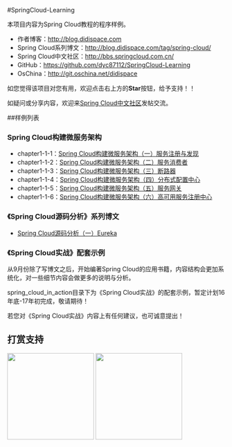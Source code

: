 #SpringCloud-Learning

本项目内容为Spring Cloud教程的程序样例。

- 作者博客：http://blog.didispace.com
- Spring Cloud系列博文：http://blog.didispace.com/tag/spring-cloud/
- Spring Cloud中文社区：http://bbs.springcloud.com.cn/
- GitHub：https://github.com/dyc87112/SpringCloud-Learning
- OsChina：http://git.oschina.net/didispace

如您觉得该项目对您有用，欢迎点击右上方的**Star**按钮，给予支持！！

如疑问或分享内容，欢迎来[Spring Cloud中文社区](http://bbs.springcloud.com.cn/)发帖交流。

##样例列表

### Spring Cloud构建微服务架构

- chapter1-1-1：[Spring Cloud构建微服务架构（一）服务注册与发现](http://blog.didispace.com/springcloud1/)
- chapter1-1-2：[Spring Cloud构建微服务架构（二）服务消费者](http://blog.didispace.com/springcloud2/)
- chapter1-1-3：[Spring Cloud构建微服务架构（三）断路器](http://blog.didispace.com/springcloud3/)
- chapter1-1-4：[Spring Cloud构建微服务架构（四）分布式配置中心](http://blog.didispace.com/springcloud4/)
- chapter1-1-5：[Spring Cloud构建微服务架构（五）服务网关](http://blog.didispace.com/springcloud5/)
- chapter1-1-6：[Spring Cloud构建微服务架构（六）高可用服务注册中心](http://blog.didispace.com/springcloud6/)

### 《Spring Cloud源码分析》系列博文

- [Spring Cloud源码分析（一）Eureka](http://blog.didispace.com/springcloud-sourcecode-eureka/)

### 《Spring Cloud实战》配套示例

从9月份除了写博文之后，开始编著Spring Cloud的应用书籍，内容结构会更加系统化，对一些细节内容会做更多的说明与分析。

spring_cloud_in_action目录下为《Spring Cloud实战》的配套示例，暂定计划16年底-17年初完成，敬请期待！

若您对《Spring Cloud实战》内容上有任何建议，也可诚意提出！

## 打赏支持

<img src="http://git.oschina.net/uploads/images/2016/0717/085831_64f0a21e_437188.png" width="200px" height="200px;" /> <img src="http://git.oschina.net/uploads/images/2016/0717/085620_78f6b3cb_437188.png" width="200px" height="200px;" />

